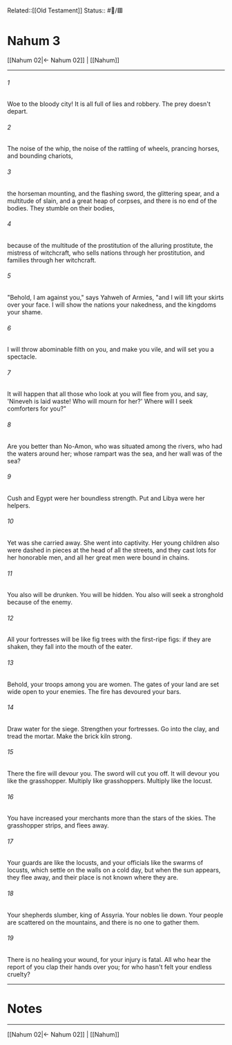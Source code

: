 Related::[[Old Testament]]
Status:: #📖/🟥
# Nahum 3

[[Nahum 02|← Nahum 02]] | [[Nahum]]
***



###### 1 
Woe to the bloody city! It is all full of lies and robbery. The prey doesn't depart. 

###### 2 
The noise of the whip, the noise of the rattling of wheels, prancing horses, and bounding chariots, 

###### 3 
the horseman mounting, and the flashing sword, the glittering spear, and a multitude of slain, and a great heap of corpses, and there is no end of the bodies. They stumble on their bodies, 

###### 4 
because of the multitude of the prostitution of the alluring prostitute, the mistress of witchcraft, who sells nations through her prostitution, and families through her witchcraft. 

###### 5 
"Behold, I am against you," says Yahweh of Armies, "and I will lift your skirts over your face. I will show the nations your nakedness, and the kingdoms your shame. 

###### 6 
I will throw abominable filth on you, and make you vile, and will set you a spectacle. 

###### 7 
It will happen that all those who look at you will flee from you, and say, 'Nineveh is laid waste! Who will mourn for her?' Where will I seek comforters for you?" 

###### 8 
Are you better than No-Amon, who was situated among the rivers, who had the waters around her; whose rampart was the sea, and her wall was of the sea? 

###### 9 
Cush and Egypt were her boundless strength. Put and Libya were her helpers. 

###### 10 
Yet was she carried away. She went into captivity. Her young children also were dashed in pieces at the head of all the streets, and they cast lots for her honorable men, and all her great men were bound in chains. 

###### 11 
You also will be drunken. You will be hidden. You also will seek a stronghold because of the enemy. 

###### 12 
All your fortresses will be like fig trees with the first-ripe figs: if they are shaken, they fall into the mouth of the eater. 

###### 13 
Behold, your troops among you are women. The gates of your land are set wide open to your enemies. The fire has devoured your bars. 

###### 14 
Draw water for the siege. Strengthen your fortresses. Go into the clay, and tread the mortar. Make the brick kiln strong. 

###### 15 
There the fire will devour you. The sword will cut you off. It will devour you like the grasshopper. Multiply like grasshoppers. Multiply like the locust. 

###### 16 
You have increased your merchants more than the stars of the skies. The grasshopper strips, and flees away. 

###### 17 
Your guards are like the locusts, and your officials like the swarms of locusts, which settle on the walls on a cold day, but when the sun appears, they flee away, and their place is not known where they are. 

###### 18 
Your shepherds slumber, king of Assyria. Your nobles lie down. Your people are scattered on the mountains, and there is no one to gather them. 

###### 19 
There is no healing your wound, for your injury is fatal. All who hear the report of you clap their hands over you; for who hasn't felt your endless cruelty?

---
# Notes


***
[[Nahum 02|← Nahum 02]] | [[Nahum]]
